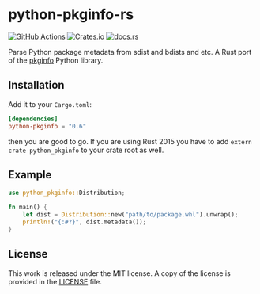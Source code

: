# python-pkginfo-rs

[![GitHub Actions](https://github.com/PyO3/python-pkginfo-rs/workflows/CI/badge.svg)](https://github.com/PyO3/python-pkginfo-rs/actions?query=workflow%3ACI)
[![Crates.io](https://img.shields.io/crates/v/python-pkginfo.svg)](https://crates.io/crates/python-pkginfo)
[![docs.rs](https://docs.rs/python-pkginfo/badge.svg)](https://docs.rs/python-pkginfo/)

Parse Python package metadata from sdist and bdists and etc.
A Rust port of the [pkginfo](https://pypi.org/project/pkginfo/) Python library.

## Installation

Add it to your `Cargo.toml`:

```toml
[dependencies]
python-pkginfo = "0.6"
```

then you are good to go. If you are using Rust 2015 you have to add `extern crate python_pkginfo` to your crate root as well.

## Example

```rust
use python_pkginfo::Distribution;

fn main() {
    let dist = Distribution::new("path/to/package.whl").unwrap();
    println!("{:#?}", dist.metadata());
}
```

## License

This work is released under the MIT license. A copy of the license is provided in the [LICENSE](./LICENSE) file.
